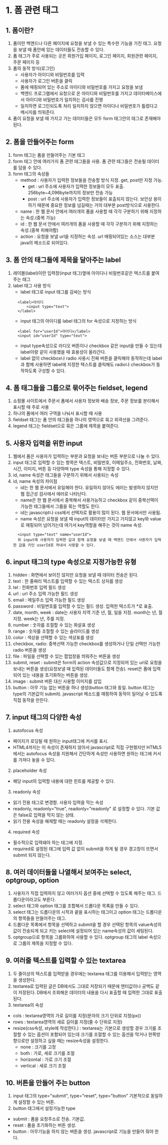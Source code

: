 # 1. 폼 관련 태그
## 1. 폼이란?
1. 폼이란 백엔드나 다른 페이지에 요청을 보낼 수 있는 특수한 기능을 가진 태그. 요청을 보낼 때 폼안에 있는 데이터들도 전송할 수 있다.
2. 폼 태그가 주로 사용되는 곳은 회원가입 페이지, 로그인 페이지, 회원관련 페이지, 주문 페이지 등
3. 폼의 동작 방식(로그인)
    - 사용자가 아이디와 비밀번호를 입력
    - 사용자가 로그인 버튼을 클릭
    - 폼에 매핑되어 있는 주소로 아이디와 비밀번호를 가지고 요청을 보냄
    - 백엔드 프로그램에서 요청으로 온 아이디와 비밀번호를 가지고 데이터베이스에서 아이디와 비밀번호가 일치하는 검사를 진행
    - 일치하면 로그인되도록 처리 일치하지 않으면 아이디나 비밀번호가 틀렸다고 메시지를 띄워준다.
4. 폼이 요청을 보낼 때 가지고 가는 데이터들은 모두 form 태그안의 태그로 존재해야된다.

## 2. 폼을 만들어주는 form
1. form 태그는 폼을 만들어주는 기본 태그
2. form 태그 안에 여러가지 폼 관련 태그들을 사용. 폼 관련 태그들은 전송될 데이터를 담을 수 있다.
3. form 태그의 속성들
    - method : 사용자가 입력한 정보들을 전송할 방식 지정. get, post만 지정 가능.
        - get : url 주소에 사용자가 입력한 정보들이 모두 표출. 256byte~4,096byte까지의 정보만 전송 가능
        - post : url 주소에 사용자가 입력한 정보들이 표출되지 않는다. 보안상 용이하기 때문에 중요한 정보를 넘길때는 거의 대부분 post방식으로 사용한다.
    - name : 한 웹 문서 안에서 여러개의 폼을 사용할 때 각각 구분하기 위해 지정하는 속성.(중복 가능)
    - id : 한 웹 문서 안에서 여러개의 폼을 사용할 때 각각 구분하기 위해 지정하는 속성.(중복 피해야함)
    - action : 요청을 보낼 url을 지정하는 속성.
               url 매핑되어있는 소스는 대부분 java의 메소드로 되어있다.

## 3. 폼 안의 태그들에 제목을 달아주는 label
1. 레이블(label)이란 입력창(input 태그)옆에 아이디나 비밀번호같은 텍스트를 붙여주는 태그
2. label 태그 사용 방식
    - label 태그로 input 태그를 감싸는 방식  
    ```
      <label>아이디
          <input type="text">
      </label>
    ```
    - input 태그의 아이디를 label 태그의 for 속성으로 지정하는 방식  
    ```
      <label for="userId">아이디</label>
      <input id="userId" type="text">
    ```
    - input type속성으로 라디오 버튼이나 checkbox 같은 input을 만들 수 있는데 label이랑 같이 사용했을 때 효용성이 올라간다.
    - label 없이 checkbox나 radio 사용시 진짜 버튼을 클릭해야 동작하는데 label과 함께 사용하면 label에 지정한 텍스트를 클릭해도 radio나 checkbox가 동작하도록 구성할 수 있다.

## 4. 폼 태그들을 그룹으로 묶어주는 fieldset, legend
1. 쇼핑몰 사이트에서 주문서 폼에서 사용자 정보와 배송 정보, 주문 정보를 분리해서 표시할 때 주로 사용
2. 하나의 폼에서 여러 구역을 나눠서 표시할 때 사용
3. fieldset 태그는 폼 안의 태그들을 하나의 영역으로 묶고 외곽선을 그려준다.
4. legend 태그는 fieldset으로 묶은 그룹에 제목을 붙여준다.

## 5. 사용자 입력을 위한 input
1. 웹에서 폼은 사용자가 입력하는 부분과 요청을 보내는 버튼 부분으로 나눌 수 있다.
2. input 태그로 입력할 수 있는 항목은 텍스트, 비밀번호, 이메일주소, 전화번호, 날짜, 시간, 이미지, 버튼 등 다양하며 type 속성을 통해 지정할 수 있다.
3. id, name 속성은 태그들을 구분하기 위해서 사용되는 속성
4. id, name 속성의 차이점
    - id는 한 웹 문서에서 유일해야 한다. 유일하지 않아도 에러는 발생하지 않지만 웹 접근성 검사에서 에러로 나타난다.
    - name은 한 웹 문서에서 중복해서 사용가능하고 checkbox 같이 중복선택이 가능한 태그들에서 그룹을 묶는 역할도 한다.
    - id는 javascript나 css에서 선택자로 활용이 많이 된다. 웹 문서에서만 사용됨.
    - name 속성은 요청을 보낼 때 input의 데이터만 가지고 가지않고 key와 value로 매핑되어 넘어가는데 여기서 key역할을 해주는 것이 name 속성.  
    ```
      <input type="text" name="userId">
      위 input에 사용자가 입력한 값과 함께 요청을 보낼 때 백엔드 단에서 사용자가 입력한 값을 키인 userId로 꺼내서 사용할 수 있다.
    ``` 

## 6. input 태그의 type 속성으로 지정가능한 유형
1. hidden : 화면에서 보이진 않지만 요청을 보낼 때 데이터 전송은 된다.
2. text : 한 줄짜리 텍스트를 입력할 수 있는 텍스트 상자를 생성
3. tel : 전화번호 입력 필드 생성
4. url : url 주소 입력 가능한 필드 생성
5. email : 메일주소 입력 가능한 필드 생성
6. password : 비밀번호를 입력할 수 있는 필드 생성. 입력한 텍스트가 *로 표출.
7. date, month, week : date는 사용자 지역 기준 년, 월, 일을 지정. month는 년, 월 지정. week는 년, 주를 지정.
8. number : 숫자를 조절할 수 있는 화살표 생성
9. range : 숫자를 조절할 수 있는 슬라이드를 생성
10. color : 색상을 선택할 수 있는 색상표를 생성
11. checkbox, radio: 중복선택 가능한 checkbox를 생성하거나 단일 선택만 가능한 radio 버튼을 생성
12. file : 파일을 선택할 수 있는 팝업창을 띄워주는 버튼을 생성
13. submit, reset : submit은 form의 action 속성값으로 지정되어 있는 url로 요청을 보내는 버튼을 생성(요청보낼 때 입력된 데이터들도 함께 전송). reset은 폼에 입력되어 있는 내용을 초기화하는 버튼을 생성. 
14. image : submit 버튼 대신 사용할 이미지를 삽입
15. button : 아무 기능 없는 버튼을 하나 생성(button 태그와 동일. button 태그는 type의 기본값이 submit). javascript 메소드를 매핑하여 동작이 일어날 수 있도록 직접 동작을 만든다.

## 7. input 태그의 다양한 속성
1. autofocus 속성
  - 페이지가 로딩될 때 원하는 input태그에 커서를 표시.
  - HTML4까지는 이 속성이 존재하지 않아서 javascript로 직접 구현했지만 HTML5에서는 autofocus 속성을 지원해서 간단하게 속성만 사용하면 원하는 태그에 커서를 가져다 놓을 수 있다.
2. placeholder 속성
  - 해당 input의 입력할 내용에 대한 힌트를 제공할 수 있다.
3. readonly 속성
  - 읽기 전용 태그로 변경함. 사용자 입력을 막는 속성
  - readonly, readonly="true", readonly="readonly" 로 설정할 수 있다. 기본 값은 false로 입력을 막지 않는 상태.
  - 읽기 전용 속성을 해제할 때는 readonly 설정을 삭제한다.
4. required 속성
  - 필수적으로 입력돼야 하는 태그에 지정.
  - required로 설정된 태그에 입력 값 없이 submit을 하게 될 경우 경고창이 뜨면서 submit 되지 않는다.

## 8. 여러 데이터들을 나열해서 보여주는 select, optgroup, option
1. 사용자가 직접 입력하지 않고 여러가지 옵션 중에 선택할 수 있도록 해주는 태그. 드롭다운이라고도 부른다.
2. select 태그와 option 태그를 조합해서 드롭다운 목록을 만들 수 있다.
3. select 태그는 드롭다운의 시작과 끝을 표시하는 태그이고 option 태그는 드롭다운의 항목들을 만들어주는 태그.
4. 드롭다운 목록에서 항목을 선택하고 submit을 할 경우 선택된 항목의 value속성의 값이 전송되게 되고 키는 select에 설정되어 있는 name속성의 값이 세팅된다.
5. optgroup으로 항목을 그룹화하여 사용할 수 있다. optgroup 태그의 label 속성으로 그룹의 제목을 지정할 수 있다.

## 9. 여러줄 텍스트를 입력할 수 있는 textarea
1. 두 줄이상의 텍스트를 입력받을 경우에는 textarea 태그를 이용해서 입력받는 영역을 생성한다.
2. textarea로 입력된 글은 DB에서도 그대로 저장되기 때문에 엔터값이나 공백도 같이 저장된다. DB에서 조회해온 데이터의 내용을 다시 표출할 때 입력한 그대로 표출된다.
3. textarea의 속성
  - cols : textarea영역의 가로 길이를 지정(문자의 크기 단위로 지정(px))
  - rows : textarea영역의 세로 길이를 지정(줄 수 단위로 지정)
  - resize(css속성, style에 작성한다.) : textarea는 기본으로 생성할 경우 크기를 조절할 수 있는 옵션이 포함되어 있는데 크기를 조절할 수 있는 옵션을 막거나 한쪽방향으로만 설정하고 싶을 때는 resize속성을 설정한다.
    - none : 크기를 고정
    - both : 가로, 세로 크기를 조절
    - horizontal : 가로 크기 조절
    - vertical : 세로 크기 조절

## 10. 버튼을 만들어 주는 button
1. input 태그의 type="submit", type="reset", type="button" 기본적으로 동일하게 설정할 수 있는 버튼.
2. button 태그에서 설정가능한 type
  - submit : 폼을 요청주소로 전송. 기본값.
  - reset : 폼을 초기화하는 버튼 생성.
  - button : 아무기능을 하지 않는 버튼을 생성.
             javascript로 기능을 만들어 줘야 한다.